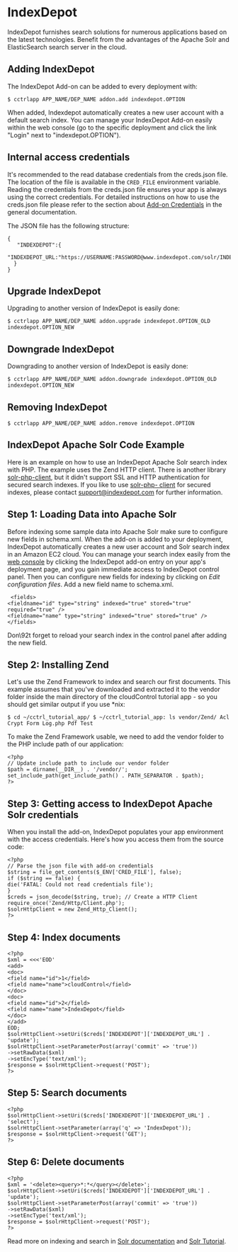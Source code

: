 # IndexDepot

IndexDepot furnishes search solutions for numerous applications based on the latest technologies. Benefit from the advantages of the Apache Solr and ElasticSearch search server in the cloud.

## Adding IndexDepot

The IndexDepot Add-on can be added to every deployment with:

~~~
$ cctrlapp APP_NAME/DEP_NAME addon.add indexdepot.OPTION
~~~
When added, Indexdepot automatically creates a new user account with a default search index. You can manage your IndexDepot Add-on easily within the web console (go to the specific deployment and click the link "Login" next to "indexdepot.OPTION").

## Internal access credentials

It's recommended to the read database credentials from the creds.json file. The location of the file is available in the `CRED_FILE` environment variable. Reading the credentials from the creds.json file ensures your app is always using the correct credentials. For detailed instructions on how to use the creds.json file please refer to the section about [Add-on Credentials](https://www.cloudcontrol.com/dev-center/Platform%20Documentation#add-ons) in the general documentation.

The JSON file has the following structure:

~~~
{
   "INDEXDEPOT":{
      "INDEXDEPOT_URL:"https://USERNAME:PASSWORD@www.indexdepot.com/solr/INDEX_ID/,
  }
}
~~~

## Upgrade IndexDepot

Upgrading to another version of IndexDepot is easily done:

~~~
$ cctrlapp APP_NAME/DEP_NAME addon.upgrade indexdepot.OPTION_OLD indexdepot.OPTION_NEW 
~~~

## Downgrade IndexDepot

Downgrading to another version of IndexDepot is easily done:

~~~
$ cctrlapp APP_NAME/DEP_NAME addon.downgrade indexdepot.OPTION_OLD indexdepot.OPTION_NEW 
~~~

## Removing IndexDepot

~~~
$ cctrlapp APP_NAME/DEP_NAME addon.remove indexdepot.OPTION
~~~

## IndexDepot Apache Solr Code Example

Here is an example on how to use an IndexDepot Apache Solr search index with PHP. The example uses the Zend HTTP client. There is another library [solr-php-client](http://code.google.com/p/solr-php-client/), but it didn't support SSL and HTTP authentication for secured search indexes. If you like to use [solr-php- client](http://code.google.com/p/solr-php-client/) for secured indexes, please contact [support@indexdepot.com](http://support@indexdepot.com/) for further information.

## Step 1: Loading Data into Apache Solr

Before indexing some sample data into Apache Solr make sure to configure new fields in schema.xml. When the add-on is added to your deployment, IndexDepot automatically creates a new user account and Solr search index in an Amazon EC2 cloud. You can manage your search index easily from the [web console](https://www.cloudcontrol.com/console) by clicking the IndexDepot add-on entry on your app's deployment page, and you gain immediate access to IndexDepot control panel. Then you can configure new fields for indexing by clicking on *Edit configuration files*. Add a new field name to schema.xml.

~~~
 <fields>
<fieldname="id" type="string" indexed="true" stored="true" required="true" />
<fieldname="name" type="string" indexed="true" stored="true" />
</fields> 
~~~

Don\92t forget to reload your search index in the control panel after adding the new field.

## Step 2: Installing Zend

Let's use the Zend Framework to index and search our first documents. This example assumes that you've downloaded and extracted it to the vendor folder inside the main directory of the cloudControl tutorial app - so you should get similar output if you use *nix:

~~~
$ cd ~/cctrl_tutorial_app/ $ ~/cctrl_tutorial_app: ls vendor/Zend/ Acl Crypt Form Log.php Pdf Test
~~~

To make the Zend Framework usable, we need to add the vendor folder to the PHP include path of our application:

~~~
<?php
// Update include path to include our vendor folder
$path = dirname(__DIR__) . '/vendor/';
set_include_path(get_include_path() . PATH_SEPARATOR . $path);
?>
~~~

## Step 3: Getting access to IndexDepot Apache Solr credentials

When you install the add-on, IndexDepot populates your app environment with the access credentials. Here's how you access them from the source code:

~~~
<?php
// Parse the json file with add-on credentials
$string = file_get_contents($_ENV['CRED_FILE'], false);
if ($string == false) {
die('FATAL: Could not read credentials file');
}
$creds = json_decode($string, true); // Create a HTTP Client
require_once('Zend/Http/Client.php');
$solrHttpClient = new Zend_Http_Client();
?>
~~~

## Step 4: Index documents

~~~
<?php
$xml = <<<'EOD'
<add>
<doc>
<field name="id">1</field>
<field name="name">cloudControl</field>
</doc>
<doc>
<field name="id">2</field>
<field name="name">IndexDepot</field>
</doc>
</add>
EOD;
$solrHttpClient->setUri($creds['INDEXDEPOT']['INDEXDEPOT_URL'] . 'update');
$solrHttpClient->setParameterPost(array('commit' => 'true'))
->setRawData($xml)
->setEncType('text/xml');
$response = $solrHttpClient->request('POST');
?>
~~~

## Step 5: Search documents

~~~
<?php
$solrHttpClient->setUri($creds['INDEXDEPOT']['INDEXDEPOT_URL'] . 'select');
$solrHttpClient->setParameter(array('q' => 'IndexDepot'));
$response = $solrHttpClient->request('GET');
?>
~~~

## Step 6: Delete documents

~~~
<?php
$xml = '<delete><query>*:*</query></delete>';
$solrHttpClient->setUri($creds['INDEXDEPOT']['INDEXDEPOT_URL'] . 'update');
$solrHttpClient->setParameterPost(array('commit' => 'true'))
->setRawData($xml)
->setEncType('text/xml');
$response = $solrHttpClient->request('POST');
?>
~~~

Read more on indexing and search in [Solr documentation](http://wiki.apache.org/solr/) and [Solr Tutorial](http://lucene.apache.org/solr/api/doc-files/tutorial.html).


